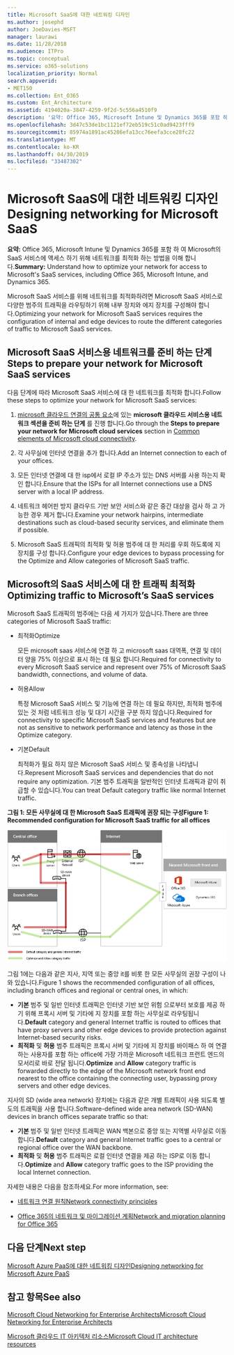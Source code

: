 ```yaml
---
title: Microsoft SaaS에 대한 네트워킹 디자인
ms.author: josephd
author: JoeDavies-MSFT
manager: laurawi
ms.date: 11/28/2018
ms.audience: ITPro
ms.topic: conceptual
ms.service: o365-solutions
localization_priority: Normal
search.appverid:
- MET150
ms.collection: Ent_O365
ms.custom: Ent_Architecture
ms.assetid: 4194020a-3847-4259-9f2d-5c556a4510f9
description: '요약: Office 365, Microsoft Intune 및 Dynamics 365를 포함 하 여 Microsoft의 SaaS 서비스에 액세스할 수 있도록 네트워크를 최적화 하는 방법을 알아봅니다.'
ms.openlocfilehash: 3d47c53de1bc1121ef72eb519c51c0ad9423fff9
ms.sourcegitcommit: 85974a1891ac45286efa13cc76eefa3cce28fc22
ms.translationtype: MT
ms.contentlocale: ko-KR
ms.lasthandoff: 04/30/2019
ms.locfileid: "33487302"
---
```

# <a name="designing-networking-for-microsoft-saas"></a><span data-ttu-id="b3beb-103">Microsoft SaaS에 대한 네트워킹 디자인</span><span class="sxs-lookup"><span data-stu-id="b3beb-103">Designing networking for Microsoft SaaS</span></span>

 <span data-ttu-id="b3beb-104">**요약:** Office 365, Microsoft Intune 및 Dynamics 365를 포함 하 여 Microsoft의 SaaS 서비스에 액세스 하기 위해 네트워크를 최적화 하는 방법을 이해 합니다.</span><span class="sxs-lookup"><span data-stu-id="b3beb-104">**Summary:** Understand how to optimize your network for access to Microsoft's SaaS services, including Office 365, Microsoft Intune, and Dynamics 365.</span></span>
  
<span data-ttu-id="b3beb-105">Microsoft SaaS 서비스를 위해 네트워크를 최적화하려면 Microsoft SaaS 서비스로 다양한 범주의 트래픽을 라우팅하기 위해 내부 장치와 에지 장치를 구성해야 합니다.</span><span class="sxs-lookup"><span data-stu-id="b3beb-105">Optimizing your network for Microsoft SaaS services requires the configuration of internal and edge devices to route the different categories of traffic to Microsoft SaaS services.</span></span>
  
## <a name="steps-to-prepare-your-network-for-microsoft-saas-services"></a><span data-ttu-id="b3beb-106">Microsoft SaaS 서비스용 네트워크를 준비 하는 단계</span><span class="sxs-lookup"><span data-stu-id="b3beb-106">Steps to prepare your network for Microsoft SaaS services</span></span>

<span data-ttu-id="b3beb-107">다음 단계에 따라 Microsoft SaaS 서비스에 대 한 네트워크를 최적화 합니다.</span><span class="sxs-lookup"><span data-stu-id="b3beb-107">Follow these steps to optimize your network for Microsoft SaaS services:</span></span>
  
1. <span data-ttu-id="b3beb-108">[microsoft 클라우드 연결의 공통 요소](common-elements-of-microsoft-cloud-connectivity.md)에 있는 **microsoft 클라우드 서비스용 네트워크 섹션을 준비 하는 단계** 를 진행 합니다.</span><span class="sxs-lookup"><span data-stu-id="b3beb-108">Go through the **Steps to prepare your network for Microsoft cloud services** section in [Common elements of Microsoft cloud connectivity](common-elements-of-microsoft-cloud-connectivity.md).</span></span>
    
2. <span data-ttu-id="b3beb-109">각 사무실에 인터넷 연결을 추가 합니다.</span><span class="sxs-lookup"><span data-stu-id="b3beb-109">Add an Internet connection to each of your offices.</span></span>
    
3. <span data-ttu-id="b3beb-110">모든 인터넷 연결에 대 한 isp에서 로컬 IP 주소가 있는 DNS 서버를 사용 하는지 확인 합니다.</span><span class="sxs-lookup"><span data-stu-id="b3beb-110">Ensure that the ISPs for all Internet connections use a DNS server with a local IP address.</span></span>
    
4. <span data-ttu-id="b3beb-111">네트워크 헤어핀 방지 클라우드 기반 보안 서비스와 같은 중간 대상을 검사 하 고 가능한 경우 제거 합니다.</span><span class="sxs-lookup"><span data-stu-id="b3beb-111">Examine your network hairpins, intermediate destinations such as cloud-based security services, and eliminate them if possible.</span></span>
    
5. <span data-ttu-id="b3beb-112">Microsoft SaaS 트래픽의 최적화 및 허용 범주에 대 한 처리를 우회 하도록에 지 장치를 구성 합니다.</span><span class="sxs-lookup"><span data-stu-id="b3beb-112">Configure your edge devices to bypass processing for the Optimize and Allow categories of Microsoft SaaS traffic.</span></span>

## <a name="optimizing-traffic-to-microsofts-saas-services"></a><span data-ttu-id="b3beb-113">Microsoft의 SaaS 서비스에 대 한 트래픽 최적화</span><span class="sxs-lookup"><span data-stu-id="b3beb-113">Optimizing traffic to Microsoft’s SaaS services</span></span>    

<span data-ttu-id="b3beb-114">Microsoft SaaS 트래픽의 범주에는 다음 세 가지가 있습니다.</span><span class="sxs-lookup"><span data-stu-id="b3beb-114">There are three categories of Microsoft SaaS traffic:</span></span>

- <span data-ttu-id="b3beb-115">최적화</span><span class="sxs-lookup"><span data-stu-id="b3beb-115">Optimize</span></span>

  <span data-ttu-id="b3beb-116">모든 microsoft saas 서비스에 연결 하 고 microsoft saas 대역폭, 연결 및 데이터 양을 75% 이상으로 표시 하는 데 필요 합니다.</span><span class="sxs-lookup"><span data-stu-id="b3beb-116">Required for connectivity to every Microsoft SaaS service and represent over 75% of Microsoft SaaS bandwidth, connections, and volume of data.</span></span>

- <span data-ttu-id="b3beb-117">허용</span><span class="sxs-lookup"><span data-stu-id="b3beb-117">Allow</span></span>

  <span data-ttu-id="b3beb-118">특정 Microsoft SaaS 서비스 및 기능에 연결 하는 데 필요 하지만, 최적화 범주에 있는 것 처럼 네트워크 성능 및 대기 시간을 구분 하지 않습니다.</span><span class="sxs-lookup"><span data-stu-id="b3beb-118">Required for connectivity to specific Microsoft SaaS services and features but are not as sensitive to network performance and latency as those in the Optimize category.</span></span>

- <span data-ttu-id="b3beb-119">기본</span><span class="sxs-lookup"><span data-stu-id="b3beb-119">Default</span></span>

  <span data-ttu-id="b3beb-120">최적화가 필요 하지 않은 Microsoft SaaS 서비스 및 종속성을 나타냅니다.</span><span class="sxs-lookup"><span data-stu-id="b3beb-120">Represent Microsoft SaaS services and dependencies that do not require any optimization.</span></span> <span data-ttu-id="b3beb-121">기본 범주 트래픽을 일반적인 인터넷 트래픽과 같이 취급할 수 있습니다.</span><span class="sxs-lookup"><span data-stu-id="b3beb-121">You can treat Default category traffic like normal Internet traffic.</span></span>


<span data-ttu-id="b3beb-122">**그림 1: 모든 사무실에 대 한 Microsoft SaaS 트래픽에 권장 되는 구성**</span><span class="sxs-lookup"><span data-stu-id="b3beb-122">**Figure 1: Recommended configuration for Microsoft SaaS traffic for all offices**</span></span>

![그림 1: 모든 사무실에 대 한 Microsoft SaaS 트래픽에 권장 되는 구성](media/Network-Poster/SaaS1.png)

<span data-ttu-id="b3beb-124">그림 1에는 다음과 같은 지사, 지역 또는 중앙 it를 비롯 한 모든 사무실의 권장 구성이 나와 있습니다.</span><span class="sxs-lookup"><span data-stu-id="b3beb-124">Figure 1 shows the recommended configuration of all offices, including branch offices and regional or central ones, in which:</span></span>

- <span data-ttu-id="b3beb-125">**기본** 범주 및 일반 인터넷 트래픽은 인터넷 기반 보안 위험 으로부터 보호를 제공 하기 위해 프록시 서버 및 기타에 지 장치를 포함 하는 사무실로 라우팅됩니다.</span><span class="sxs-lookup"><span data-stu-id="b3beb-125">**Default** category and general Internet traffic is routed to offices that have proxy servers and other edge devices to provide protection against Internet-based security risks.</span></span>
- <span data-ttu-id="b3beb-126">**최적화** 및 **허용** 범주 트래픽은 프록시 서버 및 기타에 지 장치를 바이패스 하 여 연결 하는 사용자를 포함 하는 office에 가장 가까운 Microsoft 네트워크 프런트 엔드의 모서리로 바로 전달 됩니다.</span><span class="sxs-lookup"><span data-stu-id="b3beb-126">**Optimize** and **Allow** category traffic is forwarded directly to the edge of the Microsoft network front end nearest to the office containing the connecting user, bypassing proxy servers and other edge devices.</span></span>

<span data-ttu-id="b3beb-127">지사의 SD (wide area network) 장치에는 다음과 같은 개별 트래픽이 사용 되도록 별도의 트래픽을 사용 합니다.</span><span class="sxs-lookup"><span data-stu-id="b3beb-127">Software-defined wide area network (SD-WAN) devices in branch offices separate traffic so that:</span></span> 

- <span data-ttu-id="b3beb-128">**기본** 범주 및 일반 인터넷 트래픽은 WAN 백본으로 중앙 또는 지역별 사무실로 이동 합니다.</span><span class="sxs-lookup"><span data-stu-id="b3beb-128">**Default** category and general Internet traffic goes to a central or regional office over the WAN backbone.</span></span> 
- <span data-ttu-id="b3beb-129">**최적화** 및 **허용** 범주 트래픽은 로컬 인터넷 연결을 제공 하는 ISP로 이동 합니다.</span><span class="sxs-lookup"><span data-stu-id="b3beb-129">**Optimize** and **Allow** category traffic goes to the ISP providing the local Internet connection.</span></span>
  
<span data-ttu-id="b3beb-130">자세한 내용은 다음을 참조하세요.</span><span class="sxs-lookup"><span data-stu-id="b3beb-130">For more information, see:</span></span>
  
- [<span data-ttu-id="b3beb-131">네트워크 연결 원칙</span><span class="sxs-lookup"><span data-stu-id="b3beb-131">Network connectivity principles</span></span>](https://aka.ms/expressrouteoffice365)

- [<span data-ttu-id="b3beb-132">Office 365의 네트워크 및 마이그레이션 계획</span><span class="sxs-lookup"><span data-stu-id="b3beb-132">Network and migration planning for Office 365</span></span>](https://aka.ms/tune)
    
## <a name="next-step"></a><span data-ttu-id="b3beb-133">다음 단계</span><span class="sxs-lookup"><span data-stu-id="b3beb-133">Next step</span></span>

[<span data-ttu-id="b3beb-134">Microsoft Azure PaaS에 대한 네트워킹 디자인</span><span class="sxs-lookup"><span data-stu-id="b3beb-134">Designing networking for Microsoft Azure PaaS</span></span>](designing-networking-for-microsoft-azure-paas.md)
    
## <a name="see-also"></a><span data-ttu-id="b3beb-135">참고 항목</span><span class="sxs-lookup"><span data-stu-id="b3beb-135">See also</span></span>

[<span data-ttu-id="b3beb-136">Microsoft Cloud Networking for Enterprise Architects</span><span class="sxs-lookup"><span data-stu-id="b3beb-136">Microsoft Cloud Networking for Enterprise Architects</span></span>](microsoft-cloud-networking-for-enterprise-architects.md)
  
[<span data-ttu-id="b3beb-137">Microsoft 클라우드 IT 아키텍처 리소스</span><span class="sxs-lookup"><span data-stu-id="b3beb-137">Microsoft Cloud IT architecture resources</span></span>](microsoft-cloud-it-architecture-resources.md)

